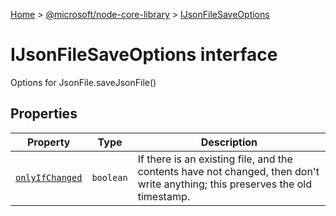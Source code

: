 [Home](./index) &gt; [@microsoft/node-core-library](./node-core-library.md) &gt; [IJsonFileSaveOptions](./node-core-library.ijsonfilesaveoptions.md)

# IJsonFileSaveOptions interface

Options for JsonFile.saveJsonFile()

## Properties

|  Property | Type | Description |
|  --- | --- | --- |
|  [`onlyIfChanged`](./node-core-library.ijsonfilesaveoptions.onlyifchanged.md) | `boolean` | If there is an existing file, and the contents have not changed, then don't write anything; this preserves the old timestamp. |

